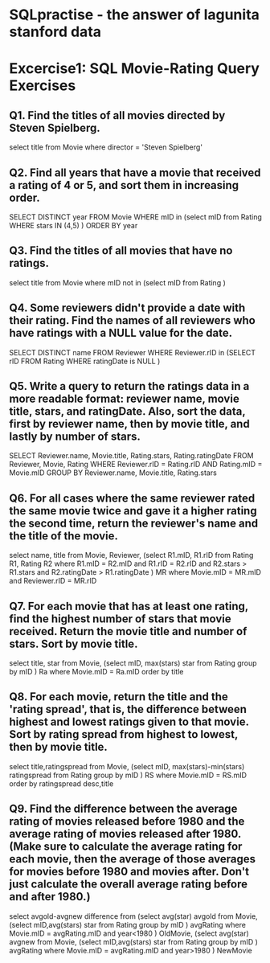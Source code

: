 # SQLpractise - the answer of lagunita stanford data

# Excercise1: SQL Movie-Rating Query Exercises

Q1. Find the titles of all movies directed by Steven Spielberg. 
---
  select title
  from Movie
  where director = 'Steven Spielberg'

Q2. Find all years that have a movie that received a rating of 4 or 5, and sort them in increasing order. 
---
  SELECT DISTINCT year
  FROM Movie
  WHERE mID in 
  (select mID 
  from Rating
  WHERE stars IN (4,5)
  ) 
  ORDER BY year

Q3. Find the titles of all movies that have no ratings. 
---
  select title
  from Movie
  where mID not in
  (select mID
  from Rating
  )

Q4. Some reviewers didn't provide a date with their rating. Find the names of all reviewers who have ratings with a NULL value for the date. 
---
  SELECT DISTINCT name
  FROM Reviewer
  WHERE Reviewer.rID in
    (SELECT rID
     FROM Rating
     WHERE ratingDate is NULL
    )

Q5. Write a query to return the ratings data in a more readable format: reviewer name, movie title, stars, and ratingDate. Also, sort the data, first by reviewer name, then by movie title, and lastly by number of stars. 
---
  SELECT Reviewer.name, Movie.title, Rating.stars, Rating.ratingDate 
  FROM Reviewer, Movie, Rating
  WHERE Reviewer.rID = Rating.rID 
  AND Rating.mID = Movie.mID
  GROUP BY Reviewer.name, Movie.title, Rating.stars

Q6. For all cases where the same reviewer rated the same movie twice and gave it a higher rating the second time, return the reviewer's name and the title of the movie. 
---
  select name, title
  from Movie, Reviewer,
      (select R1.mID, R1.rID
      from Rating R1, Rating R2
      where R1.mID = R2.mID
          and R1.rID = R2.rID
          and R2.stars > R1.stars
          and R2.ratingDate > R1.ratingDate
       ) MR
  where Movie.mID = MR.mID
      and Reviewer.rID = MR.rID

Q7. For each movie that has at least one rating, find the highest number of stars that movie received. Return the movie title and number of stars. Sort by movie title. 
---
  select title, star
  from Movie,
    (select mID, max(stars) star
    from Rating
    group by mID
    ) Ra
  where Movie.mID = Ra.mID
  order by title
  
Q8. For each movie, return the title and the 'rating spread', that is, the difference between highest and lowest ratings given to that movie. Sort by rating spread from highest to lowest, then by movie title. 
---
  select title,ratingspread
  from Movie,
    (select mID, max(stars)-min(stars) ratingspread
    from Rating
    group by mID
    ) RS
   where Movie.mID = RS.mID
   order by ratingspread desc,title
   
Q9. Find the difference between the average rating of movies released before 1980 and the average rating of movies released after 1980. (Make sure to calculate the average rating for each movie, then the average of those averages for movies before 1980 and movies after. Don't just calculate the overall average rating before and after 1980.) 
---
  select avgold-avgnew difference
  from
    (select avg(star) avgold
    from Movie,
      (select mID,avg(stars) star
      from Rating
      group by mID
      ) avgRating
     where Movie.mID = avgRating.mID
      and year<1980
     ) OldMovie,
    (select avg(star) avgnew
    from Movie,
      (select mID,avg(stars) star
      from Rating
      group by mID
      ) avgRating
     where Movie.mID = avgRating.mID
      and year>1980
     ) NewMovie

